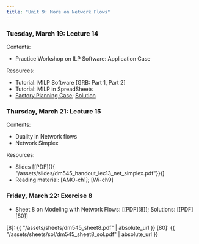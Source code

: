 ```yaml
---
title: "Unit 9: More on Network Flows" 
---
```




### Tuesday, March 19: Lecture 14

Contents:
- Practice Workshop on ILP Software: Application Case   

Resources:
- Tutorial: MILP Software [GRB: Part 1, Part 2] 
- Tutorial: MILP in SpreadSheets
- [Factory Planning Case](https://github.com/DM871/dm871.github.io/blob/main/notebooks/factory_planning_maintenance.ipynb); [Solution](https://github.com/DM871/dm871.github.io/blob/main/notebooks/factory_planning_maintenance_sol.ipynb)


### Thursday, March 21: Lecture 15

Contents:
- Duality in Network flows
- Network Simplex

Resources:
- Slides [[PDF]({{ "/assets/slides/dm545_handout_lec13_net_simplex.pdf"}})]
- Reading material: [AMO-ch1]; [Wi-ch9]    


### Friday, March 22: Exercise 8

- Sheet 8 on Modeling with Network Flows: [[PDF][8]]; Solutions: [[PDF][80]]

[8]: {{ "/assets/sheets/dm545_sheet8.pdf" | absolute_url }}
[80]: {{ "/assets/sheets/sol/dm545_sheet8_sol.pdf" | absolute_url }}


